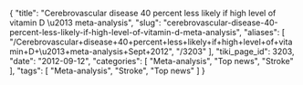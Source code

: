 {
    "title": "Cerebrovascular disease 40 percent less likely if high level of vitamin D \u2013 meta-analysis",
    "slug": "cerebrovascular-disease-40-percent-less-likely-if-high-level-of-vitamin-d-meta-analysis",
    "aliases": [
        "/Cerebrovascular+disease+40+percent+less+likely+if+high+level+of+vitamin+D+\u2013+meta-analysis+Sept+2012",
        "/3203"
    ],
    "tiki_page_id": 3203,
    "date": "2012-09-12",
    "categories": [
        "Meta-analysis",
        "Top news",
        "Stroke"
    ],
    "tags": [
        "Meta-analysis",
        "Stroke",
        "Top news"
    ]
}